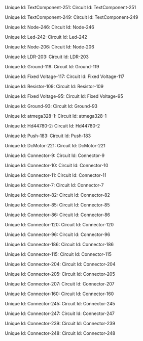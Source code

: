 <circuit Simu_Step_nS="1000" type="simulide_0.4" Speed_sps="1000000" reactStep="50" Speed_per="100" animate="0" noLinAcc="5">

Unique  Id: TextComponent-251: 
Circuit Id: TextComponent-251
<item id="TextComponent-251" mainComp="false" valLabRot="0" Fixed_Width="true" circRot="nan" Font_Size="10" labelrot="0" vflip="1" boardPos="-1e+06,-1e+06" labely="-24" Font="Helvetica [Cronyx]" boardRot="-1000000" labelx="-16" valLabely="0" x="-580" Text="HUMIDITY SENSOR" Show_id="false" Border="1" y="28" objectName="TextComponent-251" valLabelx="0" hflip="1" Margin="5" Opacity="1" circPos="0,0" itemtype="TextComponent" rotation="0"/>

Unique  Id: TextComponent-249: 
Circuit Id: TextComponent-249
<item id="TextComponent-249" mainComp="false" valLabRot="0" Fixed_Width="false" circRot="0" Font_Size="10" labelrot="0" vflip="1" boardPos="-1e+06,-1e+06" labely="-24" Font="Helvetica [Cronyx]" boardRot="-1000000" labelx="-16" valLabely="0" x="-632" Text="MOISTURE SENSOR" Show_id="false" Border="1" y="-172" objectName="TextComponent-249" valLabelx="0" hflip="1" Margin="5" Opacity="1" circPos="0,0" itemtype="TextComponent" rotation="0"/>

Unique  Id: Node-246: 
Circuit Id: Node-246
<item id="Node-246" mainComp="false" valLabRot="0" circRot="nan" labelrot="0" vflip="1" boardPos="-1e+06,-1e+06" labely="-24" boardRot="-1000000" labelx="-16" valLabely="0" x="-76" Show_id="false" y="-152" objectName="Node-246" valLabelx="0" hflip="1" circPos="0,0" itemtype="Node" rotation="0"/>

Unique  Id: Led-242: 
Circuit Id: Led-242
<item id="Led-242" mainComp="false" Threshold="2.3999999999999999" Grounded="false" valLabRot="0" circRot="0" Resistance="0.59999999999999998" labelrot="0" vflip="1" boardPos="-1e+06,-1e+06" labely="-24" Color="4" MaxCurrent="0.029999999999999999" boardRot="-1000000" labelx="-16" valLabely="0" x="-172" Show_id="false" y="-152" objectName="Led-242" valLabelx="0" hflip="1" circPos="0,0" itemtype="Led" rotation="0"/>

Unique  Id: Node-206: 
Circuit Id: Node-206
<item id="Node-206" mainComp="false" valLabRot="0" circRot="9.3460979024835218e-307" labelrot="0" vflip="1" boardPos="-1e+06,-1e+06" labely="-24" boardRot="-1000000" labelx="-16" valLabely="0" x="-456" Show_id="false" y="-40" objectName="Node-206" valLabelx="0" hflip="1" circPos="0,0" itemtype="Node" rotation="0"/>

Unique  Id: LDR-203: 
Circuit Id: LDR-203
<item id="LDR-203" mainComp="false" valLabRot="0" circRot="-5.4861292803319049e+303" Max_Lux="999" labelrot="0" R1="127410" Lux="999" vflip="1" boardPos="-1e+06,-1e+06" labely="-24" Gamma="0.85819999999999996" boardRot="-1000000" labelx="-16" valLabely="30" x="-536" Show_id="false" y="-36" objectName="LDR-203" valLabelx="-16" hflip="1" circPos="0,0" itemtype="LDR" rotation="0" Dial_Step="1" Min_Lux="1"/>

Unique  Id: Ground-119: 
Circuit Id: Ground-119
<item id="Ground-119" mainComp="false" valLabRot="0" circRot="7.2911185564592658e-304" labelrot="0" vflip="1" boardPos="-1e+06,-1e+06" labely="8" boardRot="-1000000" labelx="-16" valLabely="0" x="-372" Show_id="false" y="36" objectName="Ground-119" valLabelx="0" hflip="1" circPos="0,0" itemtype="Ground" rotation="0"/>

Unique  Id: Fixed Voltage-117: 
Circuit Id: Fixed Voltage-117
<item id="Fixed Voltage-117" mainComp="false" Voltage="5" Show_Volt="true" valLabRot="0" circRot="5.3898693106328017e-312" labelrot="0" vflip="1" boardPos="-1e+06,-1e+06" labely="-24" boardRot="-1000000" labelx="-64" Out="false" valLabely="8" x="-628" Show_id="false" y="-32" objectName="Fixed Voltage-117" valLabelx="-16" hflip="1" circPos="0,0" itemtype="Fixed Voltage" rotation="0" Unit=" V"/>

Unique  Id: Resistor-109: 
Circuit Id: Resistor-109
<item id="Resistor-109" mainComp="false" valLabRot="0" circRot="0" Resistance="100" labelrot="0" vflip="1" boardPos="-1e+06,-1e+06" labely="-20" Show_res="true" boardRot="-1000000" labelx="-12" valLabely="15" x="-408" Show_id="false" y="4" objectName="Resistor-109" valLabelx="-16" hflip="1" circPos="0,0" itemtype="Resistor" rotation="0" Unit=" Ω"/>

Unique  Id: Fixed Voltage-95: 
Circuit Id: Fixed Voltage-95
<item id="Fixed Voltage-95" mainComp="false" Voltage="5" Show_Volt="true" valLabRot="0" circRot="4.0742319202343329e-312" labelrot="0" vflip="1" boardPos="-1e+06,-1e+06" labely="-24" boardRot="-1000000" labelx="-64" Out="false" valLabely="8" x="-596" Show_id="false" y="-196" objectName="Fixed Voltage-95" valLabelx="-16" hflip="1" circPos="0,0" itemtype="Fixed Voltage" rotation="0" Unit=" V"/>

Unique  Id: Ground-93: 
Circuit Id: Ground-93
<item id="Ground-93" mainComp="false" valLabRot="0" circRot="-5.4861292904841833e+303" labelrot="0" vflip="1" boardPos="-1e+06,-1e+06" labely="8" boardRot="-1000000" labelx="-16" valLabely="0" x="-76" Show_id="false" y="-100" objectName="Ground-93" valLabelx="0" hflip="1" circPos="0,0" itemtype="Ground" rotation="0"/>

Unique  Id: atmega328-1: 
Circuit Id: atmega328-1
<item id="atmega328-1" mainComp="false" Mhz="16" eeprom="255,255,255,255,255,255,255,255,255,255,255,255,255,255,255,255,255,255,255,255,255,255,255,255,255,255,255,255,255,255,255,255,255,255,255,255,255,255,255,255,255,255,255,255,255,255,255,255,255,255,255,255,255,255,255,255,255,255,255,255,255,255,255,255,255,255,255,255,255,255,255,255,255,255,255,255,255,255,255,255,255,255,255,255,255,255,255,255,255,255,255,255,255,255,255,255,255,255,255,255,255,255,255,255,255,255,255,255,255,255,255,255,255,255,255,255,255,255,255,255,255,255,255,255,255,255,255,255,255,255,255,255,255,255,255,255,255,255,255,255,255,255,255,255,255,255,255,255,255,255,255,255,255,255,255,255,255,255,255,255,255,255,255,255,255,255,255,255,255,255,255,255,255,255,255,255,255,255,255,255,255,255,255,255,255,255,255,255,255,255,255,255,255,255,255,255,255,255,255,255,255,255,255,255,255,255,255,255,255,255,255,255,255,255,255,255,255,255,255,255,255,255,255,255,255,255,255,255,255,255,255,255,255,255,255,255,255,255,255,255,255,255,255,255,255,255,255,255,255,255,255,255,255,255,255,255,255,255,255,255,255,255,255,255,255,255,255,255,255,255,255,255,255,255,255,255,255,255,255,255,255,255,255,255,255,255,255,255,255,255,255,255,255,255,255,255,255,255,255,255,255,255,255,255,255,255,255,255,255,255,255,255,255,255,255,255,255,255,255,255,255,255,255,255,255,255,255,255,255,255,255,255,255,255,255,255,255,255,255,255,255,255,255,255,255,255,255,255,255,255,255,255,255,255,255,255,255,255,255,255,255,255,255,255,255,255,255,255,255,255,255,255,255,255,255,255,255,255,255,255,255,255,255,255,255,255,255,255,255,255,255,255,255,255,255,255,255,255,255,255,255,255,255,255,255,255,255,255,255,255,255,255,255,255,255,255,255,255,255,255,255,255,255,255,255,255,255,255,255,255,255,255,255,255,255,255,255,255,255,255,255,255,255,255,255,255,255,255,255,255,255,255,255,255,255,255,255,255,255,255,255,255,255,255,255,255,255,255,255,255,255,255,255,255,255,255,255,255,255,255,255,255,255,255,255,255,255,255,255,255,255,255,255,255,255,255,255,255,255,255,255,255,255,255,255,255,255,255,255,255,255,255,255,255,255,255,255,255,255,255,255,255,255,255,255,255,255,255,255,255,255,255,255,255,255,255,255,255,255,255,255,255,255,255,255,255,255,255,255,255,255,255,255,255,255,255,255,255,255,255,255,255,255,255,255,255,255,255,255,255,255,255,255,255,255,255,255,255,255,255,255,255,255,255,255,255,255,255,255,255,255,255,255,255,255,255,255,255,255,255,255,255,255,255,255,255,255,255,255,255,255,255,255,255,255,255,255,255,255,255,255,255,255,255,255,255,255,255,255,255,255,255,255,255,255,255,255,255,255,255,255,255,255,255,255,255,255,255,255,255,255,255,255,255,255,255,255,255,255,255,255,255,255,255,255,255,255,255,255,255,255,255,255,255,255,255,255,255,255,255,255,255,255,255,255,255,255,255,255,255,255,255,255,255,255,255,255,255,255,255,255,255,255,255,255,255,255,255,255,255,255,255,255,255,255,255,255,255,255,255,255,255,255,255,255,255,255,255,255,255,255,255,255,255,255,255,255,255,255,255,255,255,255,255,255,255,255,255,255,255,255,255,255,255,255,255,255,255,255,255,255,255,255,255,255,255,255,255,255,255,255,255,255,255,255,255,255,255,255,255,255,255,255,255,255,255,255,255,255,255,255,255,255,255,255,255,255,255,255,255,255,255,255,255,255,255,255,255,255,255,255,255,255,255,255,255,255,255,255,255,255,255,255,255,255,255,255,255,255,255,255,255,255,255,255,255,255,255,255,255,255,255,255,255,255,255,255,255,255,255,255,255,255,255,255,255,255,255,255,255,255,255,255,255,255,255,255,255,255,255,255,255,255,255,255,255,255,255,255,255,255,255,255,255,255,255,255,255,255,255,255,255,255,255,255,255,255,255,255,255,255,255,255,255,255,255,255,255,255,255,255,255,255,255,255,255,255,255,255,255,255,255,255,255,255,255,255,255,255,255,255,255,255,255,255,255,255,255,255,255,255,255,255,255,255,255,255,255,255,255,255,255,255,255,255,255,255,255,255,255,255,255,255,255,255,255,255,255,255,255,255,255,255,255,255,255,255,255,255,255,255,255,255,255,255,255,255,255,255,255,255,255,255,255,255,255,255,255,255,255,255,255,255,255,255,255,255,255,255,255,255,255,255,255,255,255,255,255,255,255,255,255,255,255" valLabRot="0" Name="" Program="../../Embedded codes/2022-perumal/atmega328-agri/Debug/Exe/P1.hex" varList=",,,,,,,,,,,,,,,,,,,,,,,,,,,,,,,,,,,,,,,,,,,,,,,,,,,,,,,,,,," Init_gdb="false" circRot="25" Auto_Load="false" labelrot="0" vflip="1" boardPos="-1e+06,-1e+06" labely="-25" boardRot="-1000000" labelx="3" valLabely="0" x="-336" Show_id="true" Logic_Symbol="false" y="-264" objectName="atmega328-1" valLabelx="0" hflip="1" circPos="0,0" itemtype="AVR" rotation="0"/>

Unique  Id: Hd44780-2: 
Circuit Id: Hd44780-2
<item id="Hd44780-2" Rows="2" mainComp="false" valLabRot="0" circRot="-5.4861292803319049e+303" Cols="16" labelrot="0" vflip="1" boardPos="-1e+06,-1e+06" labely="-82" boardRot="-1000000" labelx="70" valLabely="0" x="-304" Show_id="true" y="-388" objectName="Hd44780-2" valLabelx="0" hflip="1" circPos="0,0" itemtype="Hd44780" rotation="0"/>

Unique  Id: Push-183: 
Circuit Id: Push-183
<item id="Push-183" mainComp="false" valLabRot="0" Key="" circRot="0" Norm_Close="false" labelrot="0" vflip="1" boardPos="-1e+06,-1e+06" labely="-24" Poles="1" boardRot="-1000000" labelx="-16" valLabely="0" x="-580" Show_id="false" y="-268" objectName="Push-183" valLabelx="0" hflip="1" circPos="0,0" itemtype="Push" rotation="0"/>

Unique  Id: DcMotor-221: 
Circuit Id: DcMotor-221
<item id="DcMotor-221" mainComp="false" valLabRot="0" circRot="2.9756238914162006e-30" RPM_Nominal="60" Resistance="100" labelrot="0" vflip="1" boardPos="-1e+06,-1e+06" Volt_Nominal="5" labely="-48" boardRot="-1000000" labelx="-22" valLabely="0" x="-108" Show_id="true" y="-208" objectName="DcMotor-221" valLabelx="0" hflip="1" circPos="0,0" itemtype="DcMotor" rotation="0" Unit=" Ω"/>

Unique  Id: Connector-9: 
Circuit Id: Connector-9
<item id="Connector-9" mainComp="false" valLabRot="0" circRot="0" labelrot="0" vflip="1" boardPos="-1e+06,-1e+06" pointList="-288,-380,-288,-332,-180,-332,-180,-216,-296,-216" labely="-24" enodeid="Circ_eNode-252" boardRot="-1000000" labelx="-16" valLabely="0" x="-288" Show_id="false" y="-380" objectName="Connector-9" valLabelx="0" hflip="1" endpinid="atmega328-1-PC0" circPos="0,0" startpinid="Hd44780-2-PinRS" itemtype="Connector" rotation="0"/>

Unique  Id: Connector-10: 
Circuit Id: Connector-10
<item id="Connector-10" mainComp="false" valLabRot="0" circRot="0" labelrot="0" vflip="1" boardPos="-1e+06,-1e+06" pointList="-280,-380,-280,-224,-296,-224" labely="-24" enodeid="Circ_eNode-253" boardRot="-1000000" labelx="-16" valLabely="0" x="-280" Show_id="false" y="-380" objectName="Connector-10" valLabelx="0" hflip="1" endpinid="atmega328-1-PC1" circPos="0,0" startpinid="Hd44780-2-PinRW" itemtype="Connector" rotation="0"/>

Unique  Id: Connector-11: 
Circuit Id: Connector-11
<item id="Connector-11" mainComp="false" valLabRot="0" circRot="0" labelrot="0" vflip="1" boardPos="-1e+06,-1e+06" pointList="-272,-380,-272,-232,-296,-232" labely="-24" enodeid="Circ_eNode-254" boardRot="-1000000" labelx="-16" valLabely="0" x="-272" Show_id="false" y="-380" objectName="Connector-11" valLabelx="0" hflip="1" endpinid="atmega328-1-PC2" circPos="0,0" startpinid="Hd44780-2-PinEn" itemtype="Connector" rotation="0"/>

Unique  Id: Connector-7: 
Circuit Id: Connector-7
<item id="Connector-7" mainComp="false" valLabRot="0" circRot="0" labelrot="0" vflip="1" boardPos="-1e+06,-1e+06" pointList="-232,-380,-232,-324,-456,-324,-456,-176,-344,-176" labely="-24" enodeid="Circ_eNode-255" boardRot="-1000000" labelx="-16" valLabely="0" x="-232" Show_id="false" y="-380" objectName="Connector-7" valLabelx="0" hflip="1" endpinid="atmega328-1-PD5" circPos="0,0" startpinid="Hd44780-2-dataPin4" itemtype="Connector" rotation="0"/>

Unique  Id: Connector-82: 
Circuit Id: Connector-82
<item id="Connector-82" mainComp="false" valLabRot="0" circRot="0" labelrot="0" vflip="1" boardPos="-1e+06,-1e+06" pointList="-208,-380,-208,-340,-480,-340,-480,-152,-344,-152" labely="-24" enodeid="Circ_eNode-256" boardRot="-1000000" labelx="-16" valLabely="0" x="-208" Show_id="false" y="-380" objectName="Connector-82" valLabelx="0" hflip="1" endpinid="atmega328-1-PB0" circPos="0,0" startpinid="Hd44780-2-dataPin7" itemtype="Connector" rotation="0"/>

Unique  Id: Connector-85: 
Circuit Id: Connector-85
<item id="Connector-85" mainComp="false" valLabRot="0" circRot="0" labelrot="0" vflip="1" boardPos="-1e+06,-1e+06" pointList="-216,-380,-216,-352,-512,-352,-512,-160,-344,-160" labely="-24" enodeid="Circ_eNode-257" boardRot="-1000000" labelx="-16" valLabely="0" x="-216" Show_id="false" y="-380" objectName="Connector-85" valLabelx="0" hflip="1" endpinid="atmega328-1-PD7" circPos="0,0" startpinid="Hd44780-2-dataPin6" itemtype="Connector" rotation="0"/>

Unique  Id: Connector-86: 
Circuit Id: Connector-86
<item id="Connector-86" mainComp="false" valLabRot="0" circRot="0" labelrot="0" vflip="1" boardPos="-1e+06,-1e+06" pointList="-224,-380,-224,-360,-432,-360,-432,-168,-344,-168" labely="-24" enodeid="Circ_eNode-258" boardRot="-1000000" labelx="-16" valLabely="0" x="-224" Show_id="false" y="-380" objectName="Connector-86" valLabelx="0" hflip="1" endpinid="atmega328-1-PD6" circPos="0,0" startpinid="Hd44780-2-dataPin5" itemtype="Connector" rotation="0"/>

Unique  Id: Connector-120: 
Circuit Id: Connector-120
<item id="Connector-120" mainComp="false" valLabRot="0" circRot="0" labelrot="0" vflip="1" boardPos="-1e+06,-1e+06" pointList="-392,4,-372,4,-372,20" labely="-24" enodeid="Circ_eNode-259" boardRot="-1000000" labelx="-16" valLabely="0" x="-392" Show_id="false" y="4" objectName="Connector-120" valLabelx="0" hflip="1" endpinid="Ground-119-Gnd" circPos="0,0" startpinid="Resistor-109-rPin" itemtype="Connector" rotation="0"/>

Unique  Id: Connector-96: 
Circuit Id: Connector-96
<item id="Connector-96" mainComp="false" valLabRot="0" circRot="0" labelrot="0" vflip="1" boardPos="-1e+06,-1e+06" pointList="-580,-196,-580,-232,-596,-232,-596,-268" labely="-24" enodeid="Circ_eNode-260" boardRot="-1000000" labelx="-16" valLabely="0" x="-580" Show_id="false" y="-196" objectName="Connector-96" valLabelx="0" hflip="1" endpinid="Push-183-pinP0" circPos="0,0" startpinid="Fixed Voltage-95-outnod" itemtype="Connector" rotation="0"/>

Unique  Id: Connector-186: 
Circuit Id: Connector-186
<item id="Connector-186" mainComp="false" valLabRot="0" circRot="0" labelrot="0" vflip="1" boardPos="-1e+06,-1e+06" pointList="-564,-268,-532,-268,-532,-232,-372,-232,-372,-216,-344,-216" labely="-24" enodeid="Circ_eNode-261" boardRot="-1000000" labelx="-16" valLabely="0" x="-564" Show_id="false" y="-268" objectName="Connector-186" valLabelx="0" hflip="1" endpinid="atmega328-1-PD4" circPos="0,0" startpinid="Push-183-switch0pinN" itemtype="Connector" rotation="0"/>

Unique  Id: Connector-115: 
Circuit Id: Connector-115
<item id="Connector-115" mainComp="false" valLabRot="0" circRot="0" labelrot="0" vflip="1" boardPos="-1e+06,-1e+06" pointList="-424,4,-456,4,-456,-40" labely="-24" enodeid="Circ_eNode-262" boardRot="-1000000" labelx="-16" valLabely="0" x="-424" Show_id="false" y="4" objectName="Connector-115" valLabelx="0" hflip="1" endpinid="Node-206-0" circPos="0,0" startpinid="Resistor-109-lPin" itemtype="Connector" rotation="0"/>

Unique  Id: Connector-204: 
Circuit Id: Connector-204
<item id="Connector-204" mainComp="false" valLabRot="0" circRot="0" labelrot="0" vflip="1" boardPos="-1e+06,-1e+06" pointList="-552,-36,-612,-36,-612,-32" labely="-24" enodeid="Circ_eNode-263" boardRot="-1000000" labelx="-16" valLabely="0" x="-552" Show_id="false" y="-36" objectName="Connector-204" valLabelx="0" hflip="1" endpinid="Fixed Voltage-117-outnod" circPos="0,0" startpinid="LDR-203-lPin" itemtype="Connector" rotation="0"/>

Unique  Id: Connector-205: 
Circuit Id: Connector-205
<item id="Connector-205" mainComp="false" valLabRot="0" circRot="0" labelrot="0" vflip="1" boardPos="-1e+06,-1e+06" pointList="-520,-36,-456,-36,-456,-40" labely="-24" enodeid="Circ_eNode-262" boardRot="-1000000" labelx="-16" valLabely="0" x="-520" Show_id="false" y="-36" objectName="Connector-205" valLabelx="0" hflip="1" endpinid="Node-206-1" circPos="0,0" startpinid="LDR-203-rPin" itemtype="Connector" rotation="0"/>

Unique  Id: Connector-207: 
Circuit Id: Connector-207
<item id="Connector-207" mainComp="false" valLabRot="0" circRot="0" labelrot="0" vflip="1" boardPos="-1e+06,-1e+06" pointList="-456,-40,-248,-40,-248,-256,-296,-256" labely="-24" enodeid="Circ_eNode-262" boardRot="-1000000" labelx="-16" valLabely="0" x="-456" Show_id="false" y="-40" objectName="Connector-207" valLabelx="0" hflip="1" endpinid="atmega328-1-PC5" circPos="0,0" startpinid="Node-206-2" itemtype="Connector" rotation="0"/>

Unique  Id: Connector-160: 
Circuit Id: Connector-160
<item id="Connector-160" mainComp="false" valLabRot="0" circRot="0" labelrot="0" vflip="1" boardPos="-1e+06,-1e+06" pointList="-344,-232,-360,-232,-360,-300,-208,-300,-208,-208,-148,-208" labely="-24" enodeid="Circ_eNode-264" boardRot="-1000000" labelx="-16" valLabely="0" x="-344" Show_id="false" y="-232" objectName="Connector-160" valLabelx="0" hflip="1" endpinid="DcMotor-221-lPin" circPos="0,0" startpinid="atmega328-1-PD2" itemtype="Connector" rotation="0"/>

Unique  Id: Connector-245: 
Circuit Id: Connector-245
<item id="Connector-245" mainComp="false" valLabRot="0" circRot="0" labelrot="0" vflip="1" boardPos="-1e+06,-1e+06" pointList="-156,-152,-76,-152" labely="-24" enodeid="Circ_eNode-265" boardRot="-1000000" labelx="-16" valLabely="0" x="-156" Show_id="false" y="-152" objectName="Connector-245" valLabelx="0" hflip="1" endpinid="Node-246-1" circPos="0,0" startpinid="Led-242-rPin" itemtype="Connector" rotation="0"/>

Unique  Id: Connector-247: 
Circuit Id: Connector-247
<item id="Connector-247" mainComp="false" valLabRot="0" circRot="0" labelrot="0" vflip="1" boardPos="-1e+06,-1e+06" pointList="-76,-152,-76,-116" labely="-24" enodeid="Circ_eNode-265" boardRot="-1000000" labelx="-16" valLabely="0" x="-76" Show_id="false" y="-152" objectName="Connector-247" valLabelx="0" hflip="1" endpinid="Ground-93-Gnd" circPos="0,0" startpinid="Node-246-2" itemtype="Connector" rotation="0"/>

Unique  Id: Connector-239: 
Circuit Id: Connector-239
<item id="Connector-239" mainComp="false" valLabRot="0" circRot="0" labelrot="0" vflip="1" boardPos="-1e+06,-1e+06" pointList="-68,-208,-56,-208,-56,-168,-76,-168,-76,-152" labely="-24" enodeid="Circ_eNode-265" boardRot="-1000000" labelx="-16" valLabely="0" x="-68" Show_id="false" y="-208" objectName="Connector-239" valLabelx="0" hflip="1" endpinid="Node-246-0" circPos="0,0" startpinid="DcMotor-221-rPin" itemtype="Connector" rotation="0"/>

Unique  Id: Connector-248: 
Circuit Id: Connector-248
<item id="Connector-248" mainComp="false" valLabRot="0" circRot="0" labelrot="0" vflip="1" boardPos="-1e+06,-1e+06" pointList="-296,-160,-188,-160,-188,-152" labely="-24" enodeid="Circ_eNode-266" boardRot="-1000000" labelx="-16" valLabely="0" x="-296" Show_id="false" y="-160" objectName="Connector-248" valLabelx="0" hflip="1" endpinid="Led-242-lPin" circPos="0,0" startpinid="atmega328-1-PB2" itemtype="Connector" rotation="0"/>
 
</circuit>
